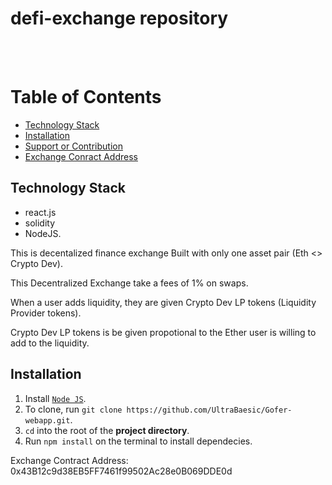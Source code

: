 # defi-exchange repository

<br />
<br />

# Table of Contents
- [Technology Stack](#technology-stack)
- [Installation](#installation)
- [Support or Contribution](#Support~Contribution)
- [Exchange Conract Address]()


## Technology Stack
- react.js
- solidity
- NodeJS.

This is decentalized finance exchange Built  with only one asset pair (Eth <> Crypto Dev).

This  Decentralized Exchange take a fees of 1% on swaps.

When  a user adds liquidity, they are  given Crypto Dev LP tokens (Liquidity Provider tokens).

Crypto Dev  LP tokens is be given propotional to the Ether user is willing to add to the liquidity.

## Installation
1. Install [`Node JS`](https://nodejs.org/en/).
2. To clone, run `git clone https://github.com/UltraBaesic/Gofer-webapp.git`.
3. `cd` into the root of the **project directory**.
4. Run `npm install` on the terminal to install dependecies.

Exchange Contract Address: 0x43B12c9d38EB5FF7461f99502Ac28e0B069DDE0d
 
